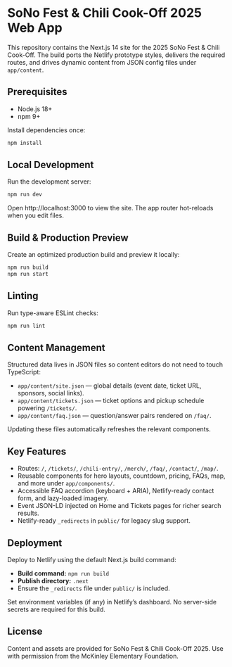 # SoNo Fest & Chili Cook-Off 2025 Web App

This repository contains the Next.js 14 site for the 2025 SoNo Fest & Chili Cook-Off. The build ports the Netlify prototype styles, delivers the required routes, and drives dynamic content from JSON config files under `app/content`.

## Prerequisites
- Node.js 18+
- npm 9+

Install dependencies once:

```bash
npm install
```

## Local Development
Run the development server:

```bash
npm run dev
```

Open http://localhost:3000 to view the site. The app router hot-reloads when you edit files.

## Build & Production Preview
Create an optimized production build and preview it locally:

```bash
npm run build
npm run start
```

## Linting
Run type-aware ESLint checks:

```bash
npm run lint
```

## Content Management
Structured data lives in JSON files so content editors do not need to touch TypeScript:

- `app/content/site.json` — global details (event date, ticket URL, sponsors, social links).
- `app/content/tickets.json` — ticket options and pickup schedule powering `/tickets/`.
- `app/content/faq.json` — question/answer pairs rendered on `/faq/`.

Updating these files automatically refreshes the relevant components.

## Key Features
- Routes: `/`, `/tickets/`, `/chili-entry/`, `/merch/`, `/faq/`, `/contact/`, `/map/`.
- Reusable components for hero layouts, countdown, pricing, FAQs, map, and more under `app/components/`.
- Accessible FAQ accordion (keyboard + ARIA), Netlify-ready contact form, and lazy-loaded imagery.
- Event JSON-LD injected on Home and Tickets pages for richer search results.
- Netlify-ready `_redirects` in `public/` for legacy slug support.

## Deployment
Deploy to Netlify using the default Next.js build command:

- **Build command:** `npm run build`
- **Publish directory:** `.next`
- Ensure the `_redirects` file under `public/` is included.

Set environment variables (if any) in Netlify’s dashboard. No server-side secrets are required for this build.

## License
Content and assets are provided for SoNo Fest & Chili Cook-Off 2025. Use with permission from the McKinley Elementary Foundation.
